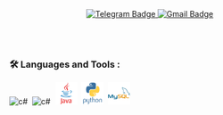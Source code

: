 
<div id="badges" align="center">
  <a href="https://t.me/F_galaxy">
    <img src="https://img.shields.io/badge/Telegram-blue?logo=telegram&logoColor=white&style=for-the-badge" alt="Telegram Badge"/>
  </a>
  <a href="https://mail.google.com/mail/u/fatemehzarehbahari@gmail.com">
    <img src="https://img.shields.io/badge/Gmail-red?logo=gmail&logoColor=white&style=for-the-badge" alt="Gmail Badge"/>
  </a>
</div>
<!---
  <img src="https://media.giphy.com/media/hvRJCLFzcasrR4ia7z/giphy.gif" width="5px"/>
  <br/>
<h1>
  hey there
</h1>
<h3>:woman_technologist: About Me :</h3> <br/>
- :telescope: I’m studying as a computer Engineer at Ferdowsi University of Mashhad <br/>
- :seedling: I'm progressing in django and recently I'm learning about Game development  <br/>
- :violin: dont forget about music and health :weight_lifting_woman: --->

<br/><br/>
### :hammer_and_wrench: Languages and Tools :
<div id="badges" >
  <img src="https://cdn.icon-icons.com/icons2/2415/PNG/512/csharp_original_logo_icon_146578.png" title="C#" alt="c#" width="40" height="40"/>&nbsp;
    <img src="https://upload.wikimedia.org/wikipedia/commons/thumb/1/19/Unity_Technologies_logo.svg/413px-Unity_Technologies_logo.svg.png?20210922191320" title="Unity" alt="c#" width="40" height="40"/>&nbsp;
  <img src="https://github.com/devicons/devicon/blob/master/icons/java/java-original-wordmark.svg" title="Java" alt="Java" width="40" height="40"/>&nbsp;
  <img src="https://github.com/devicons/devicon/blob/master/icons/python/python-original-wordmark.svg" title="Python" alt="Python" width="40" height="40"/>&nbsp;
  <img src="https://github.com/devicons/devicon/blob/master/icons/mysql/mysql-original-wordmark.svg" title="Mysql" alt="Mysql" width="40" height="40"/>&nbsp;

</div>

<!---
fatemehzarebahari/fatemehzarebahari is a ✨ special ✨ repository because its `README.md` (this file) appears on your GitHub profile.
You can click the Preview link to take a look at your changes.
--->
